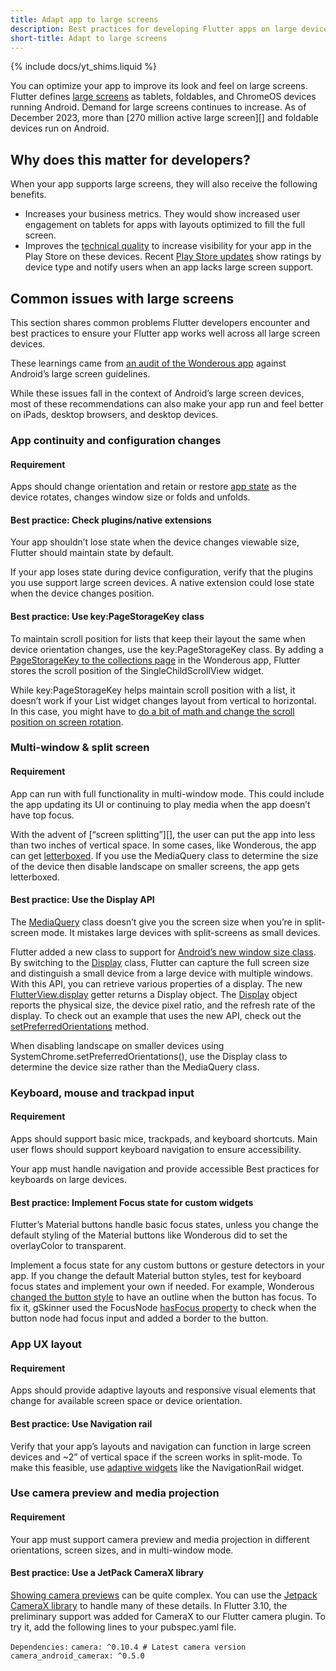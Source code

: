 ```yaml
---
title: Adapt app to large screens
description: Best practices for developing Flutter apps on large device formats
short-title: Adapt to large screens
---
```


{% include docs/yt_shims.liquid %}

You can optimize  your app to improve its look and feel on large screens. 
Flutter defines [large screens][] as tablets, foldables, and ChromeOS devices 
running Android. Demand for large screens continues to increase. 
As of December 2023, more than [270 million active large screen][] and 
foldable devices run on Android.

## Why does this matter for developers?

When your app supports large screens, they will also receive the
following benefits.

* Increases your business metrics. They would show increased user 
  engagement on tablets for apps with layouts optimized to fill the full screen.
* Improves the [technical quality][] to increase visibility for your
  app in the Play Store on these devices. Recent [Play Store updates][] show 
  ratings by device type and notify users when an app lacks large screen support. 

## Common issues with large screens

This section shares common problems Flutter developers encounter 
and best practices to ensure your Flutter app works well across 
all large screen devices.  

These learnings came from [an audit of the Wonderous app][] against
Android’s large screen guidelines. 

While these issues fall in the context of Android’s large screen devices,
most of these recommendations can also make your app run and feel better on
iPads, desktop browsers, and desktop devices.

### App continuity and configuration changes

#### Requirement

Apps should change orientation and retain or restore [app state][] as the 
device rotates, changes window size or folds and unfolds. 

#### Best practice: Check plugins/native extensions

Your app shouldn’t lose state when the device changes viewable size, 
Flutter should maintain state by default. 

If your app loses state during device configuration, verify that the 
plugins you use support large screen devices. A native extension could 
lose state when the device changes position.

#### Best practice: Use key:PageStorageKey class

To maintain scroll position for lists that keep their layout the same when
device orientation changes, use the key:PageStorageKey class. 
By adding a [PageStorageKey to the collections page][] in the Wonderous app, 
Flutter stores the scroll position of the SingleChildScrollView widget.

While key:PageStorageKey helps maintain scroll position with a list, 
it doesn’t work if your List widget changes layout from vertical to horizontal.  
In this case, you might have to [do a bit of math and change the scroll position on 
screen rotation][].

### Multi-window & split screen

#### Requirement

App can run with full functionality in multi-window mode. 
This could include the app updating its UI or continuing to play media when 
the app doesn’t have top focus.

With the advent of [“screen splitting”][], the user can put the app into less than
two inches of vertical space. In some cases, like Wonderous, the app can get [letterboxed][].
If you use the MediaQuery class to determine the size of the device then disable 
landscape on smaller screens, the app gets letterboxed. 

#### Best practice: Use the Display API

The [MediaQuery][] class doesn’t give you the screen size when you’re in split-screen mode.
It mistakes large devices with split-screens as small devices.

Flutter added a new class to support for [Android’s new window size class][].
By switching to the [Display][] class, Flutter can capture the full screen size and distinguish
a small device from a large device with multiple windows. With this API, you can retrieve various
properties of a display. The new [FlutterView.display][] getter returns a Display object. 
The [Display][] object reports the physical size, the device pixel ratio, and the refresh rate of
the display. To check out an example that uses the new API, check out the [setPreferredOrientations][] method.

When disabling landscape on smaller devices using SystemChrome.setPreferredOrientations(), 
use the Display class to determine the device size rather than the MediaQuery class.

### Keyboard, mouse and trackpad input

#### Requirement

Apps should support basic mice, trackpads, and keyboard shortcuts. 
Main user flows should support keyboard navigation to ensure accessibility. 

Your app must handle navigation and provide accessible Best practices for keyboards on large devices.

#### Best practice: Implement Focus state for custom widgets

Flutter’s Material buttons handle basic focus states, unless you change the default styling of
the Material buttons like Wonderous did to set the overlayColor to transparent. 

Implement a focus state for any custom buttons or gesture detectors in your app. 
If you change the default Material button styles, test for keyboard focus states and 
implement your own if needed. For example, Wonderous [changed the button style][] to have
an outline when the button has focus. To fix it, gSkinner used the FocusNode [hasFocus property][] to
check when the button node had focus input and added a border to the button.

### App UX layout

#### Requirement

Apps should provide adaptive layouts and responsive visual elements that change for 
available screen space or device orientation.

#### Best practice: Use Navigation rail

Verify that your app’s layouts and navigation can function in large screen devices and
~2” of vertical space if the screen works in split-mode. To make this feasible, 
use [adaptive widgets][] like the NavigationRail widget.

### Use camera preview and media projection

#### Requirement

Your app must support camera preview and media projection in 
different orientations, screen sizes, and in multi-window mode.

#### Best practice: Use a JetPack CameraX library

[Showing camera previews][] can be quite complex. You can use the [Jetpack CameraX library][] to
handle many of these details. In Flutter 3.10, the preliminary support was added for 
CameraX to our Flutter camera plugin. To try it, add the following lines to your pubspec.yaml file.

`Dependencies:`
  `camera: ^0.10.4 # Latest camera version`
  `camera_android_camerax: ^0.5.0`

[large screens]: https://developer.android.com/guide/topics/large-screens/get-started-with-large-screens
[270 milion active large screens]: https://developer.android.com/large-screens#:~:text=More%20than%20270%20million%20large%20screen%20Android%20devices
[technical quality]: https://developer.android.com/quality/technical
[Play Store updates]: https://android-developers.googleblog.com/2022/03/helping-users-discover-quality-apps-on.html
[an audit of the Wonderous app]:https://medium.com/flutter/developing-flutter-apps-for-large-screens-53b7b0e17f10
[app state]: https://developer.android.com/jetpack/compose/state#store-state
[PageStorageKey to the collections page]: https://github.com/gskinnerTeam/flutter-wonderous-app/blob/8a29d6709668980340b1b59c3d3588f123edd4d8/lib/ui/screens/wonder_events/widgets/_events_list.dart#L64
[do a bit of math and change the scroll position on 
screen rotation]: https://github.com/gskinnerTeam/flutter-wonderous-app/blob/34e49a08084fbbe69ed67be948ab00ef23819313/lib/ui/screens/collection/widgets/_collection_list.dart#L39
["screen splitting"]: https://developer.android.com/guide/topics/large-screens/multi-window-support
[letterboxed]: https://developer.android.com/guide/topics/large-screens/large-screen-compatibility-mode#letterboxing
[MediaQuery]: https://api.flutter.dev/flutter/widgets/MediaQuery-class.html
[Android’s new window size class]: https://developer.android.com/guide/topics/large-screens/support-different-screen-sizes#window_size_classes
[Display]: https://master-api.flutter.dev/flutter/dart-ui/Display-class.html
[FlutterView.display]: https://master-api.flutter.dev/flutter/dart-ui/FlutterView/display.html
[setPreferredOrientations]: https://master-api.flutter.dev/flutter/services/SystemChrome/setPreferredOrientations.html
[changed the button style]: https://github.com/gskinnerTeam/flutter-wonderous-app/blob/8a29d6709668980340b1b59c3d3588f123edd4d8/lib/ui/common/controls/buttons.dart#L143
[hasFocus property]: https://api.flutter.dev/flutter/widgets/FocusNode/hasFocus.html
[adaptive widgets]: https://docs.flutter.dev/ui/layout/responsive/building-adaptive-apps
[Showing camera previews]: https://developer.android.com/guide/topics/large-screens/large-screen-app-compatibility#camera_preview
[Jetpack CameraX library]: https://developer.android.com/training/camerax
